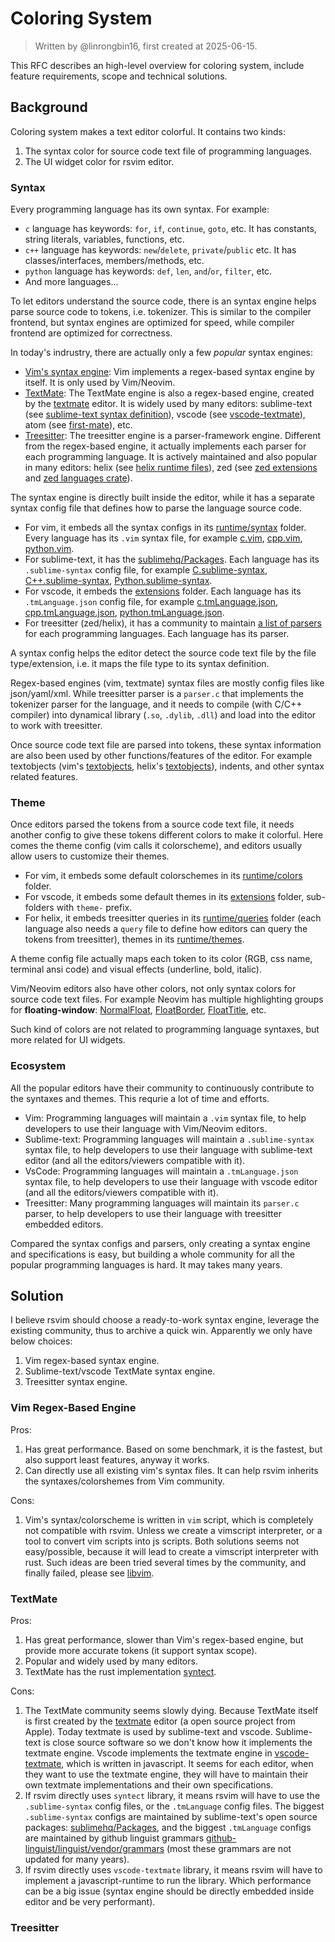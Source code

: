 # Coloring System

> Written by @linrongbin16, first created at 2025-06-15.

This RFC describes an high-level overview for coloring system, include feature requirements, scope and technical solutions.

## Background

Coloring system makes a text editor colorful. It contains two kinds:

1. The syntax color for source code text file of programming languages.
2. The UI widget color for rsvim editor.

### Syntax

Every programming language has its own syntax. For example:

- `c` language has keywords: `for`, `if`, `continue`, `goto`, etc. It has constants, string literals, variables, functions, etc.
- `c++` language has keywords: `new`/`delete`, `private`/`public` etc. It has classes/interfaces, members/methods, etc.
- `python` language has keywords: `def`, `len`, `and`/`or`, `filter`, etc.
- And more languages...

To let editors understand the source code, there is an syntax engine helps parse source code to tokens, i.e. tokenizer. This is similar to the compiler frontend, but syntax engines are optimized for speed, while compiler frontend are optimized for correctness.

In today's indrustry, there are actually only a few _popular_ syntax engines:

- [Vim's syntax engine](https://github.com/vim/vim/blob/master/src/syntax.c): Vim implements a regex-based syntax engine by itself. It is only used by Vim/Neovim.
- [TextMate](https://macromates.com/manual/en/language_grammars): The TextMate engine is also a regex-based engine, created by the [textmate](https://github.com/textmate/textmate) editor. It is widely used by many editors: sublime-text (see [sublime-text syntax definition](https://www.sublimetext.com/docs/syntax.html#include-syntax)), vscode (see [vscode-textmate](https://github.com/microsoft/vscode-textmate)), atom (see [first-mate](https://github.com/atom/first-mate)), etc.
- [Treesitter](https://github.com/tree-sitter/tree-sitter): The treesitter engine is a parser-framework engine. Different from the regex-based engine, it actually implements each parser for each programming language. It is actively maintained and also popular in many editors: helix (see [helix runtime files](https://github.com/helix-editor/helix/tree/master/runtime)), zed (see [zed extensions](https://github.com/zed-industries/zed/tree/main/extensions) and [zed languages crate](https://github.com/zed-industries/zed/tree/main/crates/languages/src)).

The syntax engine is directly built inside the editor, while it has a separate syntax config file that defines how to parse the language source code.

- For vim, it embeds all the syntax configs in its [runtime/syntax](https://github.com/vim/vim/tree/master/runtime/syntax) folder. Every language has its `.vim` syntax file, for example [c.vim](https://github.com/vim/vim/blob/master/runtime/syntax/c.vim), [cpp.vim](https://github.com/vim/vim/blob/master/runtime/syntax/cpp.vim), [python.vim](https://github.com/vim/vim/blob/master/runtime/syntax/python.vim).
- For sublime-text, it has the [sublimehq/Packages](https://github.com/sublimehq/Packages). Each language has its `.sublime-syntax` config file, for example [C.sublime-syntax](https://github.com/sublimehq/Packages/blob/master/C%2B%2B/C.sublime-syntax), [C++.sublime-syntax](https://github.com/sublimehq/Packages/blob/master/C%2B%2B/C%2B%2B.sublime-syntax), [Python.sublime-syntax](https://github.com/sublimehq/Packages/blob/master/Python/Python.sublime-syntax).
- For vscode, it embeds the [extensions](https://github.com/microsoft/vscode/tree/main/extensions) folder. Each language has its `.tmLanguage.json` config file, for example [c.tmLanguage.json](https://github.com/microsoft/vscode/blob/main/extensions/cpp/syntaxes/c.tmLanguage.json), [cpp.tmLanguage.json](https://github.com/microsoft/vscode/blob/main/extensions/cpp/syntaxes/cpp.tmLanguage.json), [python.tmLanguage.json](https://github.com/microsoft/vscode/blob/main/extensions/python/syntaxes/MagicPython.tmLanguage.json).
- For treesitter (zed/helix), it has a community to maintain [a list of parsers](https://github.com/tree-sitter/tree-sitter/wiki/List-of-parsers) for each programming languages. Each language has its parser.

A syntax config helps the editor detect the source code text file by the file type/extension, i.e. it maps the file type to its syntax definition.

Regex-based engines (vim, textmate) syntax files are mostly config files like json/yaml/xml. While treesitter parser is a `parser.c` that implements the tokenizer parser for the language, and it needs to compile (with C/C++ compiler) into dynamical library (`.so`, `.dylib`, `.dll`) and load into the editor to work with treesitter.

Once source code text file are parsed into tokens, these syntax information are also been used by other functions/features of the editor. For example textobjects (vim's [textobjects](https://vimhelp.org/motion.txt.html#text-objects), helix's [textobjects](https://docs.helix-editor.com/textobjects.html)), indents, and other syntax related features.

### Theme

Once editors parsed the tokens from a source code text file, it needs another config to give these tokens different colors to make it colorful. Here comes the theme config (vim calls it colorscheme), and editors usually allow users to customize their themes.

- For vim, it embeds some default colorschemes in its [runtime/colors](https://github.com/vim/vim/tree/master/runtime/colors) folder.
- For vscode, it embeds some default themes in its [extensions](https://github.com/microsoft/vscode/tree/main/extensions) folder, sub-folders with `theme-` prefix.
- For helix, it embeds treesitter queries in its [runtime/queries](https://github.com/helix-editor/helix/tree/master/runtime/queries) folder (each language also needs a `query` file to define how editors can query the tokens from treesitter), themes in its [runtime/themes](https://github.com/helix-editor/helix/tree/master/runtime/themes).

A theme config file actually maps each token to its color (RGB, css name, terminal ansi code) and visual effects (underline, bold, italic).

Vim/Neovim editors also have other colors, not only syntax colors for source code text files. For example Neovim has multiple highlighting groups for **floating-window**: [NormalFloat](https://neovim.io/doc/user/syntax.html#hl-NormalFloat), [FloatBorder](https://neovim.io/doc/user/syntax.html#hl-FloatBorder), [FloatTitle](https://neovim.io/doc/user/syntax.html#hl-FloatTitle), etc.

Such kind of colors are not related to programming language syntaxes, but more related for UI widgets.

### Ecosystem

All the popular editors have their community to continuously contribute to the syntaxes and themes. This requrie a lot of time and efforts.

- Vim: Programming languages will maintain a `.vim` syntax file, to help developers to use their language with Vim/Neovim editors.
- Sublime-text: Programming languages will maintain a `.sublime-syntax` syntax file, to help developers to use their language with sublime-text editor (and all the editors/viewers compatible with it).
- VsCode: Programming languages will maintain a `.tmLanguage.json` syntax file, to help developers to use their language with vscode editor (and all the editors/viewers compatible with it).
- Treesitter: Many programming languages will maintain its `parser.c` parser, to help developers to use their language with treesitter embedded editors.

Compared the syntax configs and parsers, only creating a syntax engine and specifications is easy, but building a whole community for all the popular programming languages is hard. It may takes many years.

## Solution

I believe rsvim should choose a ready-to-work syntax engine, leverage the existing community, thus to archive a quick win. Apparently we only have below choices:

1. Vim regex-based syntax engine.
2. Sublime-text/vscode TextMate syntax engine.
3. Treesitter syntax engine.

### Vim Regex-Based Engine

Pros:

1. Has great performance. Based on some benchmark, it is the fastest, but also support least features, anyway it works.
2. Can directly use all existing vim's syntax files. It can help rsvim inherits the syntaxes/colorshemes from Vim community.

Cons:

1. Vim's syntax/colorscheme is written in `vim` script, which is completely not compatible with rsvim. Unless we create a vimscript interpreter, or a tool to convert vim scripts into js scripts. Both solutions seems not easy/possible, because it will lead to create a vimscript interpreter with rust. Such ideas are been tried several times by the community, and finally failed, please see [libvim](https://github.com/onivim/libvim).

### TextMate

Pros:

1. Has great performance, slower than Vim's regex-based engine, but provide more accurate tokens (it support syntax scope).
2. Popular and widely used by many editors.
3. TextMate has the rust implementation [syntect](https://github.com/trishume/syntect).

Cons:

1. The TextMate community seems slowly dying. Because TextMate itself is first created by the [textmate](https://github.com/textmate/textmate) editor (a open source project from Apple). Today textmate is used by sublime-text and vscode. Sublime-text is close source software so we don't know how it implements the textmate engine. Vscode implements the textmate engine in [vscode-textmate](https://github.com/microsoft/vscode-textmate), which is written in javascript. It seems for each editor, when they want to use the textmate engine, they will have to maintain their own textmate implementations and their own specifications.
2. If rsvim directly uses `syntect` library, it means rsvim will have to use the `.sublime-syntax` config files, or the `.tmLanguage` config files. The biggest `.sublime-syntax` configs are maintained by sublime-text's open source packages: [sublimehq/Packages](https://github.com/sublimehq/Packages), and the biggest `.tmLanguage` configs are maintained by github linguist grammars [github-linguist/linguist/vendor/grammars](https://github.com/github-linguist/linguist/tree/main/vendor/grammars) (most these grammars are not updated for many years).
3. If rsvim directly uses `vscode-textmate` library, it means rsvim will have to implement a javascript-runtime to run the library. Which performance can be a big issue (syntax engine should be directly embedded inside editor and be very performant).

### Treesitter
